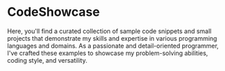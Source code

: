 # CodeShowcase
Here, you'll find a curated collection of sample code snippets and small projects that demonstrate my skills and expertise in various programming languages and domains. As a passionate and detail-oriented programmer, I've crafted these examples to showcase my problem-solving abilities, coding style, and versatility. 
